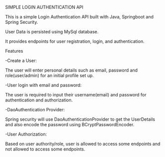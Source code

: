 SIMPLE LOGIN AUTHENTICATION API

This is a simple Login Authentication API built with Java, Springboot and Spring Security.

User Data is persisted using MySql database.

It provides endpoints for user registration, login, and authentication.

Features

-Create a User:

The user will enter personal details such as email,
password and role(user/admin) for an initial profile set up.

-User login with email and password: 

The user is required to input their username(email) and password
 for authentication and authorization.

-DaoAuthentication Provider: 

Spring security will use DaoAuthenticationProvider to get the 
UserDetails and also encode the password using BCryptPasswordEncoder.

-User Authorization: 

Based on user authority/role, user is allowed to access some endpoints and 
not allowed to access some endpoints.

